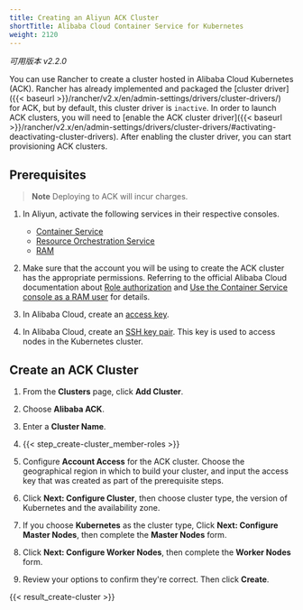 ```yaml
---
title: Creating an Aliyun ACK Cluster
shortTitle: Alibaba Cloud Container Service for Kubernetes
weight: 2120
---
```


_可用版本 v2.2.0_

You can use Rancher to create a cluster hosted in Alibaba Cloud Kubernetes (ACK). Rancher has already implemented and packaged the [cluster driver]({{< baseurl >}}/rancher/v2.x/en/admin-settings/drivers/cluster-drivers/) for ACK, but by default, this cluster driver is `inactive`. In order to launch ACK clusters, you will need to [enable the ACK cluster driver]({{< baseurl >}}/rancher/v2.x/en/admin-settings/drivers/cluster-drivers/#activating-deactivating-cluster-drivers). After enabling the cluster driver, you can start provisioning ACK clusters.

## Prerequisites

>**Note**
>Deploying to ACK will incur charges.

1. In Aliyun, activate the following services in their respective consoles.

    - [Container Service](https://cs.console.aliyun.com)
    - [Resource Orchestration Service](https://ros.console.aliyun.com)
    - [RAM](https://ram.console.aliyun.com)

2. Make sure that the account you will be using to create the ACK cluster has the appropriate permissions. Referring to the official Alibaba Cloud documentation about [Role authorization](https://www.alibabacloud.com/help/doc-detail/86483.htm) and [Use the Container Service console as a RAM user](https://www.alibabacloud.com/help/doc-detail/86484.htm) for details.

3. In Alibaba Cloud, create an [access key](https://www.alibabacloud.com/help/doc-detail/53045.html).

4. In Alibaba Cloud, create an [SSH key pair](https://www.alibabacloud.com/help/doc-detail/51793.html). This key is used to access nodes in the Kubernetes cluster.

## Create an ACK Cluster

1. From the **Clusters** page, click **Add Cluster**.

1. Choose **Alibaba ACK**.

1. Enter a **Cluster Name**.

1. {{< step_create-cluster_member-roles >}}

1. Configure **Account Access** for the ACK cluster. Choose the geographical region in which to build your cluster, and input the access key that was created as part of the prerequisite steps.

1. Click **Next: Configure Cluster**, then choose cluster type, the version of Kubernetes and the availability zone.

1. If you choose **Kubernetes** as the cluster type, Click **Next: Configure Master Nodes**, then complete the **Master Nodes** form.

1. Click **Next: Configure Worker Nodes**, then complete the **Worker Nodes** form.

1. Review your options to confirm they're correct. Then click **Create**.

{{< result_create-cluster >}}

